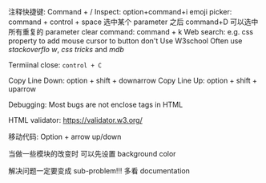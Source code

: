 注释快捷键: Command + /
Inspect: option+command+i
emoji picker: command + control + space
选中某个 parameter 之后 command+D 可以选中所有重复的 parameter
clear command: command + k
Web search:
e.g. css property to add mouse cursor to button
don't Use W3school
Often use _stackoverflo w_, _css tricks_ and _mdb_

Termiinal close: `control + C`

Copy Line Down: option + shift + downarrow
Copy Line Up: option + shift + uparrow

Debugging:
Most bugs are not enclose tags in HTML

HTML validator:
https://validator.w3.org/

移动代码:
Option + arrow up/down

当做一些模块的改变时 可以先设置 background color

解决问题一定要变成 sub-problem!!!
多看 documentation

